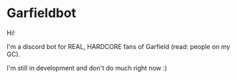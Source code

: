 # Garfieldbot

Hi!

I'm a discord bot for REAL, HARDCORE fans of Garfield (read: people on my GC).

I'm still in development and don't do much right now :)
